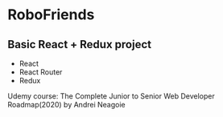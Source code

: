 # RoboFriends

## Basic React + Redux project
* React
* React Router
* Redux

Udemy course: The Complete Junior to Senior Web Developer Roadmap(2020) by Andrei Neagoie

